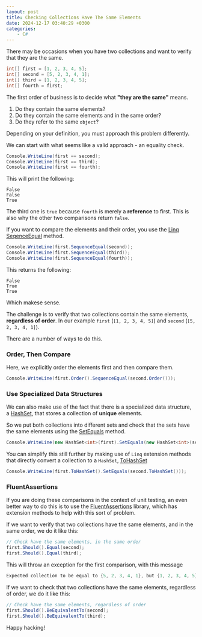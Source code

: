 ```yaml
---
layout: post
title: Checking Collections Have The Same Elements
date: 2024-12-17 03:40:29 +0300
categories:
    - C#
---
```


There may be occasions when you have two collections and want to verify that they are the same.

```csharp
int[] first = [1, 2, 3, 4, 5];
int[] second = [5, 2, 3, 4, 1];
int[] third = [1, 2, 3, 4, 5];
int[] fourth = first;
```

The first order of business is to decide what **"they are the same"** means.

1. Do they contain the same elements?
2. Do they contain the same elements and in the same order?
3. Do they refer to the same `object`?

Depending on your definition, you must approach this problem differently.

We can start with what seems like a valid approach - an equality check.

```csharp
Console.WriteLine(first == second);
Console.WriteLine(first == third);
Console.WriteLine(first == fourth);
```

This will print the following:

```plaintext
False
False
True
```

The third one is `true` because `fourth` is merely a **reference** to first. This is also why the other two comparisons return `false`.

If you want to compare the elements and their order, you use the [Linq](https://learn.microsoft.com/en-us/dotnet/csharp/linq/) [SeqenceEqual](https://learn.microsoft.com/en-us/dotnet/api/system.linq.enumerable.sequenceequal?view=net-9.0) method.

```csharp
Console.WriteLine(first.SequenceEqual(second));
Console.WriteLine(first.SequenceEqual(third));
Console.WriteLine(first.SequenceEqual(fourth));
```

This returns the following:

```plaintext
False
True
True
```

Which makese sense.

The challenge is to verify that two collections contain the same elements, **regardless of order**. In our example `first` (`[1, 2, 3, 4, 5]`) and `second` (`[5, 2, 3, 4, 1]`).

There are a number of ways to do this.

### Order, Then Compare

Here, we explicitly order the elements first and then compare them.

```csharp
Console.WriteLine(first.Order().SequenceEqual(second.Order()));
```

### Use Specialized Data Structures

We can also make use of the fact that there is a specialized data structure, a [HashSet](https://learn.microsoft.com/en-us/dotnet/fundamentals/runtime-libraries/system-collections-generic-hashset%7Bt%7D), that stores a collection of **unique** elements.

So we put both collections into different sets and check that the sets have the same elements using the [SetEquals](https://learn.microsoft.com/en-us/dotnet/api/system.collections.generic.hashset-1.setequals?view=net-9.0) method.

```csharp
Console.WriteLine(new HashSet<int>(first).SetEquals(new HashSet<int>(second)));
```

You can simplify this still further by making use of `Linq` extension methods that directly convert a collection to a `HashSet`, [ToHashSet](https://learn.microsoft.com/en-us/dotnet/api/system.linq.enumerable.tohashset?view=net-9.0)

```csharp
Console.WriteLine(first.ToHashSet().SetEquals(second.ToHashSet()));
```

### FluentAssertions

If you are doing these comparisons in the context of unit testing, an even better way to do this is to use the [FluentAssertions](https://fluentassertions.com/) library, which has extension methods to help with this sort of problem.

If we want to verify that two collections have the same elements, and in the same order, we do it like this:

```csharp
// Check have the same elements, in the same order
first.Should().Equal(second);
first.Should().Equal(third);
```

This will throw an exception for the first comparison, with this message

```csharp
Expected collection to be equal to {5, 2, 3, 4, 1}, but {1, 2, 3, 4, 5} differs at index 0.
```

If we want to check that two collections have the same elements, regardless of order, we do it like this:

```csharp
// Check have the same elements, regardless of order
first.Should().BeEquivalentTo(second);
first.Should().BeEquivalentTo(third);
```

Happy hacking!